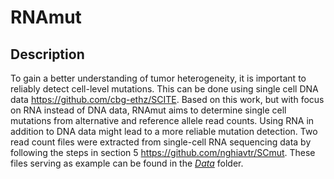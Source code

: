 # RNAmut
## Description
To gain a better understanding of tumor heterogeneity, it is important to reliably detect cell-level mutations. This can be done using single cell DNA data https://github.com/cbg-ethz/SCITE. Based on this work, but with focus on RNA instead of DNA data, RNAmut aims to determine single cell mutations from alternative and reference allele read counts. Using RNA in addition to DNA data might lead to a more reliable mutation detection.
Two read count files were extracted from single-cell RNA sequencing data by following the steps in section 5 https://github.com/nghiavtr/SCmut. 
These files serving as example can be found in the [*Data*](https://github.com/znorio/RNAmut/tree/master/Data) folder.
